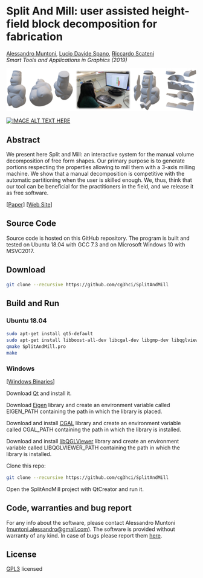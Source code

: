 # Split And Mill: user assisted height-field block decomposition for fabrication

[Alessandro Muntoni](http://vcg.isti.cnr.it/~muntoni/), [Lucio Davide Spano](http://people.unica.it/davidespano/), [Riccardo Scateni](http://people.unica.it/riccardoscateni/)<br/>
*Smart Tools and Applications in Graphics (2019)*<br/>

![alt text](misc/teaser.png)

[![IMAGE ALT TEXT HERE](https://img.youtube.com/vi/f3_Ffuv6u2U/0.jpg)](https://www.youtube.com/watch?v=f3_Ffuv6u2U)

## Abstract

We present here Split and Mill: an interactive system for the manual volume decomposition of free form shapes.
Our primary purpose is to generate portions respecting the properties allowing to mill them with a 3-axis milling machine.
We show that a manual decomposition is competitive with the automatic partitioning when the user is skilled enough.
We, thus, think that our tool can be beneficial for the practitioners in the field, and we release it as free software.

\[[Paper](http://vcg.isti.cnr.it/~muntoni/data/split_and_mill.pdf)\]
\[[Web Site](http://vcg.isti.cnr.it/~muntoni/split_and_mill.php)\]


## Source Code
Source code is hosted on this GitHub repository. The program is built and tested on Ubuntu 18.04 with GCC 7.3 and on Microsoft Windows 10 with MSVC2017.

## Download
```bash
git clone --recursive https://github.com/cg3hci/SplitAndMill
```
## Build and Run 

### Ubuntu 18.04
```bash
sudo apt-get install qt5-default
sudo apt-get install libboost-all-dev libcgal-dev libgmp-dev libqglviewer-dev-qt5 libeigen3-dev
qmake SplitAndMill.pro
make
```
### Windows

\[[Windows Binaries](bin/SplitAndMill_windows_dep.zip)\]

Download [Qt](https://www.qt.io/download-qt-installer?hsCtaTracking=99d9dd4f-5681-48d2-b096-470725510d34%7C074ddad0-fdef-4e53-8aa8-5e8a876d6ab4) and install it.

Download [Eigen](http://eigen.tuxfamily.org/index.php?title=Main_Page) library and create an environment variable called EIGEN_PATH containing the path in which the library is placed.

Download and install [CGAL](https://www.cgal.org/) library and create an environment variable called CGAL_PATH containing the path in which the library is installed.

Download and install [libQGLViewer](http://libqglviewer.com/) library and create an environment variable called LIBQGLVIEWER_PATH containing the path in which the library is installed.

Clone this repo:
```bash
git clone --recursive https://github.com/cg3hci/SplitAndMill
```

Open the SplitAndMill project with QtCreator and run it.

## Code, warranties and bug report
For any info about the software, please contact Alessandro Muntoni (muntoni.alessandro@gmail.com).
The software is provided without warranty of any kind. 
In case of bugs please report them [here](https://github.com/cg3hci/SplitAndMill/issues).

## License
[GPL3](https://www.gnu.org/licenses/gpl-3.0.html) licensed
